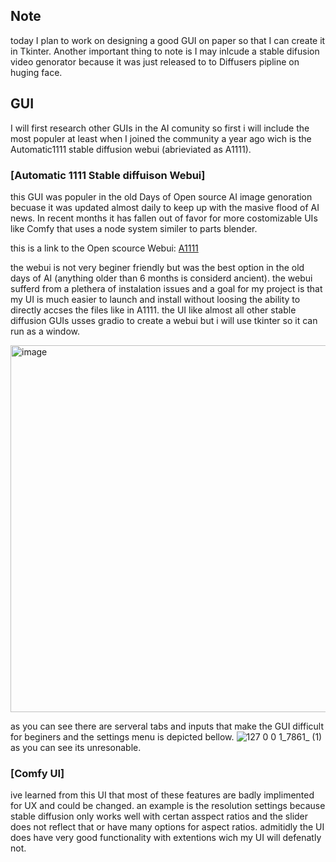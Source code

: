 ## Note ##
today I plan to work on designing a good GUI on paper so that I can create it in Tkinter. Another important thing to note is I may inlcude a stable difusion video genorator because it was just released to to Diffusers pipline on huging face.

## GUI ##
I will first research other GUIs in the AI comunity so first i will include the most populer at least when I joined the community a year ago wich is the Automatic1111 stable diffusion webui (abrieviated as A1111).

### **[Automatic 1111 Stable diffuison Webui]** ###
this GUI was populer in the old Days of Open source AI image genoration becuase it was updated almost daily to keep up with the masive flood of AI news. In recent months it has fallen out of favor for more costomizable UIs like Comfy that uses a node system similer to parts blender. 

this is a link to the Open scource Webui: [A1111](https://github.com/AUTOMATIC1111/stable-diffusion-webui)

the webui is not very beginer friendly but was the best option in the old days of AI (anything older than 6 months is considerd ancient). the webui sufferd from a plethera of instalation issues and a goal for my project is that my UI is much easier to launch and install without loosing the ability to directly accses the files like in A1111. the UI like almost all other stable diffusion GUIs usses gradio to create a webui but i will use tkinter so it can run as a window.

<img width="587" alt="image" src="https://github.com/FantasticMrCat42/2023-2024/assets/129550102/d367e814-0485-495f-bcb5-616d7ad8b851">

as you can see there are serveral tabs and inputs that make the GUI difficult for beginers and the settings menu is depicted bellow.
![127 0 0 1_7861_ (1)](https://github.com/FantasticMrCat42/2023-2024/assets/129550102/3e82e83c-e22a-45f4-b1b1-a74b3150d610)
as you can see its unresonable.
### **[Comfy UI]** ###

ive learned from this UI that most of these features are badly implimented for UX and could be changed. an example is the resolution settings because stable diffusion only works well with certan asspect ratios and the slider does not reflect that or have many options for aspect ratios. admitidly the UI does have very good functionality with extentions wich my UI will defenatly not.

